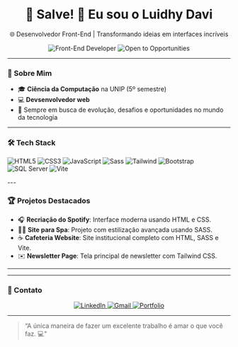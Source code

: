 <h1 align="center"> 
  🚀 Salve! 👋 Eu sou o Luidhy Davi 
</h1>

<p align="center">
  🌐 Desenvolvedor Front-End | Transformando ideias em interfaces incríveis
</p>

<div align="center">
  <img src="https://img.shields.io/badge/Front--End_Developer-%237f5af0?style=for-the-badge&logoColor=white" alt="Front-End Developer">
  <img src="https://img.shields.io/badge/Open%20to%20Opportunities-%230077B5?style=for-the-badge" alt="Open to Opportunities">
</div>

---

### 🚀 Sobre Mim

- 🎓 **Ciência da Computação** na UNIP (5º semestre)
- 💻 **Devsenvolvedor web**
- 🚀 Sempre em busca de evolução, desafios e oportunidades no mundo da tecnologia

---

### 🛠️ Tech Stack
<p>
  <img src="https://img.shields.io/badge/HTML5-E34F26?style=flat&logo=html5&logoColor=white" alt="HTML5">
  <img src="https://img.shields.io/badge/CSS3-1572B6?style=flat&logo=css3&logoColor=white" alt="CSS3">
  <img src="https://img.shields.io/badge/JavaScript-F7DF1E?style=flat&logo=javascript&logoColor=black" alt="JavaScript">
  <img src="https://img.shields.io/badge/Sass-CC6699?style=flat&logo=sass&logoColor=white" alt="Sass">
  <img src="https://img.shields.io/badge/Tailwind_CSS-38B2AC?style=flat&logo=tailwind-css&logoColor=white" alt="Tailwind">
  <img src="https://img.shields.io/badge/Bootstrap-7952B3?style=flat&logo=bootstrap&logoColor=white" alt="Bootstrap">
  <img src="https://img.shields.io/badge/SQL_Server-CC2927?style=flat&logo=microsoft-sql-server&logoColor=white" alt="SQL Server">
  <img src="https://img.shields.io/badge/Vite-B73BFE?style=flat&logo=vite&logoColor=white" alt="Vite">
</p>
---

### 🏆 Projetos Destacados

- 🎧 **Recriação do Spotify**: Interface moderna usando HTML e CSS.
- 🧖‍♀️ **Site para Spa**: Projeto com estilização avançada usando SASS.
- ☕ **Cafeteria Website**: Site institucional completo com HTML, SASS e Vite.
- ✉️ **Newsletter Page**: Tela principal de newsletter com Tailwind CSS.

---

---

### 📮 Contato

<p align="center">
  <a href="https://www.linkedin.com/in/luidhydavi" target="blank">
    <img src="https://img.shields.io/badge/LinkedIn-0077B5?style=for-the-badge&logo=linkedin&logoColor=white" alt="LinkedIn">
  </a>
  <a href="mailto:ldydavi444@gmail.com" target="blank">
    <img src="https://img.shields.io/badge/Gmail-D14836?style=for-the-badge&logo=gmail&logoColor=white" alt="Gmail">
  </a>
  <a href="https://portfolio-luidhy-davi.vercel.app" target="blank">
    <img src="https://img.shields.io/badge/Portfolio-%23000000.svg?style=for-the-badge&logo=firefox&logoColor=white" alt="Portfolio">
  </a>
</p>

---

>“A única maneira de fazer um excelente trabalho é amar o que você faz. 💻"
